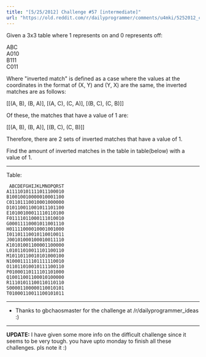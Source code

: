 ```yaml
---
title: "[5/25/2012] Challenge #57 [intermediate]"
url: "https://old.reddit.com/r/dailyprogrammer/comments/u4mki/5252012_challenge_57_intermediate/"
---
```


 Given a 3x3 table where 1 represents on and 0 represents off:

 ABC  
A010  
B111  
C011

Where "inverted match" is defined as a case where the values at the coordinates in the format of (X, Y) and (Y, X) are the same, the inverted matches are as follows:

[[(A, B), (B, A)], [(A, C), (C, A)], [(B, C), (C, B)]]

Of these, the matches that have a value of 1 are:

[[(A, B), (B, A)], [(B, C), (C, B)]]

Therefore, there are 2 sets of inverted matches that have a value of 1.

Find the amount of inverted matches in the table in table(below) with a value of 1.
_________________________

Table:

` ABCDEFGHIJKLMNOPQRST`  
`A11110101111011100010`  
`B10010010000010001100`  
`C01101110010001000000`  
`D10110011001011101100`  
`E10100100011110110100`  
`F01111011000111010010`  
`G00011110001011001110`  
`H01111000010001001000`  
`I01101110010110010011`  
`J00101000100010011110`  
`K10101001100001100000`  
`L01011010011101100110`  
`M10110110010101000100`  
`N10001111101111110010`  
`O11011010010111100110`  
`P01000110111101101000`  
`Q10011001100010100000`  
`R11101011100110110110`  
`S00001100000110010101`  
`T01000110011100101011`

_______________________

* Thanks to gbchaosmaster for the challenge at /r/dailyprogrammer_ideas :)

__________________________

**UPDATE:** I have given some more info on the difficult challenge since it seems to be very tough. you have upto monday to finish all these challenges. pls note it :)
